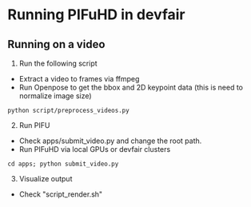 # Running PIFuHD in devfair

## Running on a video

1. Run the following script 
- Extract a video to frames via ffmpeg
- Run Openpose to get the bbox and 2D keypoint data (this is need to normalize image size)
```
python script/preprocess_videos.py
```

2. Run PIFU
- Check apps/submit_video.py and change the root path.
- Run PIFuHD via local GPUs or devfair clusters
```
cd apps; python submit_video.py
```

3. Visualize output
- Check "script_render.sh"

